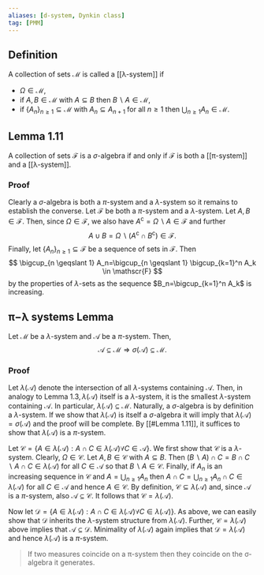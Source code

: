 ```yaml
---
aliases: [d-system, Dynkin class]
tag: [PMM]
---
```


## Definition
A collection of sets $\mathscr{M}$ is called a [[λ-system]] if
- $\Omega \in \mathscr{M}$,
- if $A, B \in \mathscr{M}$ with $A \subseteq B$ then $B \backslash A \in \mathscr{M}$,
- if $\left\{A_n\right\}_{n \geqslant 1} \subseteq \mathscr{M}$ with $A_n \subseteq A_{n+1}$ for all $n \geqslant 1$ then $\bigcup_{n \geqslant 1} A_n \in \mathscr{M}$.

## Lemma 1.11
A collection of sets $\mathscr{F}$ is a $\sigma$-algebra if and only if $\mathscr{F}$ is both a [[π-system]] and a [[λ-system]].

### Proof
Clearly a $\sigma$-algebra is both a $\pi$-system and a $\lambda$-system so it remains to establish the converse. Let $\mathscr{F}$ be both a $\pi$-system and a $\lambda$-system. Let $A, B \in \mathscr{F}$. Then, since $\Omega \in \mathscr{F}$, we also have $A^{\mathrm{c}}=\Omega \backslash A \in \mathscr{F}$ and further
$$
A \cup B=\Omega \backslash\left(A^{\mathrm{c}} \cap B^{\mathrm{c}}\right) \in \mathscr{F} .
$$
Finally, let $\left\{A_n\right\}_{n \geqslant 1} \subseteq \mathscr{F}$ be a sequence of sets in $\mathscr{F}$. Then
$$
\bigcup_{n \geqslant 1} A_n=\bigcup_{n \geqslant 1} \bigcup_{k=1}^n A_k \in \mathscr{F}
$$
by the properties of $\lambda$-sets as the sequence $B_n=\bigcup_{k=1}^n A_k$ is increasing.


## π−λ systems Lemma
Let $\mathscr{M}$ be a $\lambda$-system and $\mathscr{A}$ be a $\pi$-system. Then,
$$
\mathscr{A} \subseteq \mathscr{M} \Longrightarrow \sigma(\mathscr{A}) \subseteq \mathscr{M} .
$$
### Proof
Let $\lambda(\mathscr{A})$ denote the intersection of all $\lambda$-systems containing $\mathscr{A}$. Then, in analogy to Lemma $1.3, \lambda(\mathscr{A})$ itself is a $\lambda$-system, it is the smallest $\lambda$-system containing $\mathscr{A}$. In particular, $\lambda(\mathscr{A}) \subseteq \mathscr{M}$. Naturally, a $\sigma$-algebra is by definition a $\lambda$-system. If we show that $\lambda(\mathscr{A})$ is itself a $\sigma$-algebra it will imply that $\lambda(\mathscr{A})=\sigma(\mathscr{A})$ and the proof will be complete. By [[#Lemma 1.11]], it suffices to show that $\lambda(\mathscr{A})$ is a $\pi$-system.

Let $\mathscr{C}=\{A \in \lambda(\mathscr{A}): A \cap C \in \lambda(\mathscr{A}) \forall C \in \mathscr{A}\}$. We first show that $\mathscr{C}$ is a $\lambda$-system. Clearly, $\Omega \in \mathscr{C}$. Let $A, B \in \mathscr{C}$ with $A \subseteq B$. Then $(B \backslash A) \cap C=B \cap C \backslash A \cap C \in \lambda(\mathscr{A})$ for all $C \in \mathscr{A}$ so that $B \backslash A \in \mathscr{C}$. Finally, if $A_n$ is an increasing sequence in $\mathscr{C}$ and $A=\bigcup_{n \geqslant 1} A_n$ then $A \cap C=\bigcup_{n \geqslant 1} A_n \cap C \in \lambda(\mathscr{A})$ for all $C \in \mathscr{A}$ and hence $A \in \mathscr{C}$. By definition, $\mathscr{C} \subseteq \lambda(\mathscr{A})$ and, since $\mathscr{A}$ is a $\pi$-system, also $\mathscr{A} \subseteq \mathscr{C}$. It follows that $\mathscr{C}=\lambda(\mathscr{A})$.

Now let $\mathscr{D}=\{A \in \lambda(\mathscr{A}): A \cap C \in \lambda(\mathscr{A}) \forall C \in \lambda(\mathscr{A})\}$. As above, we can easily show that $\mathscr{D}$ inherits the $\lambda$-system structure from $\lambda(\mathscr{A})$. Further, $\mathscr{C}=\lambda(\mathscr{A})$ above implies that $\mathscr{A} \subseteq \mathscr{D}$. Minimality of $\lambda(\mathscr{A})$ again implies that $\mathscr{D}=\lambda(\mathscr{A})$ and hence $\lambda(\mathscr{A})$ is a $\pi$-system.

>If two measures coincide on a π-system then they coincide on the σ-algebra it generates.

